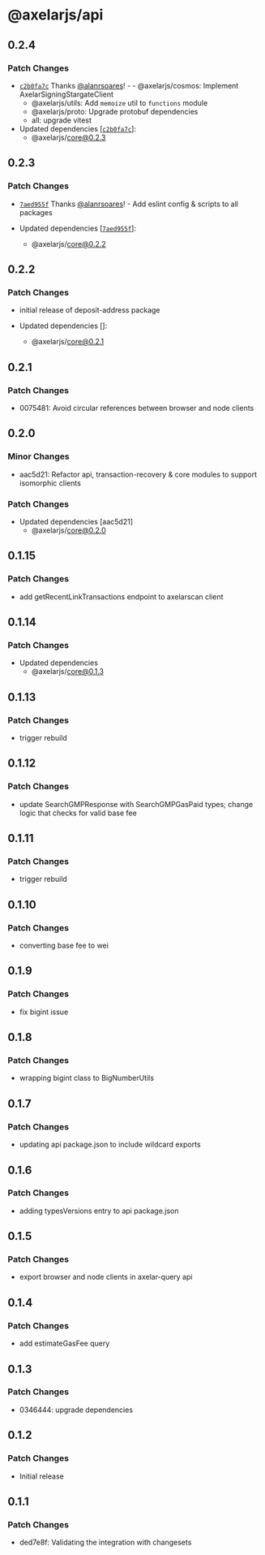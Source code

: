 # @axelarjs/api

## 0.2.4

### Patch Changes

- [`c2b0fa7c`](https://github.com/axelarnetwork/axelarjs/commit/c2b0fa7c3920102a30e3e6d205e5574586c47d98) Thanks [@alanrsoares](https://github.com/alanrsoares)! - - @axelarjs/cosmos: Implement AxelarSigningStargateClient
  - @axelarjs/utils: Add `memoize` util to `functions` module
  - @axelarjs/proto: Upgrade protobuf dependencies
  - all: upgrade vitest
- Updated dependencies [[`c2b0fa7c`](https://github.com/axelarnetwork/axelarjs/commit/c2b0fa7c3920102a30e3e6d205e5574586c47d98)]:
  - @axelarjs/core@0.2.3

## 0.2.3

### Patch Changes

- [`7aed955f`](https://github.com/axelarnetwork/axelarjs/commit/7aed955f4282d10df4e222a402b5701f9b874a88) Thanks [@alanrsoares](https://github.com/alanrsoares)! - Add eslint config & scripts to all packages

- Updated dependencies [[`7aed955f`](https://github.com/axelarnetwork/axelarjs/commit/7aed955f4282d10df4e222a402b5701f9b874a88)]:
  - @axelarjs/core@0.2.2

## 0.2.2

### Patch Changes

- initial release of deposit-address package

- Updated dependencies []:
  - @axelarjs/core@0.2.1

## 0.2.1

### Patch Changes

- 0075481: Avoid circular references between browser and node clients

## 0.2.0

### Minor Changes

- aac5d21: Refactor api, transaction-recovery & core modules to support isomorphic clients

### Patch Changes

- Updated dependencies [aac5d21]
  - @axelarjs/core@0.2.0

## 0.1.15

### Patch Changes

- add getRecentLinkTransactions endpoint to axelarscan client

## 0.1.14

### Patch Changes

- Updated dependencies
  - @axelarjs/core@0.1.3

## 0.1.13

### Patch Changes

- trigger rebuild

## 0.1.12

### Patch Changes

- update SearchGMPResponse with SearchGMPGasPaid types; change logic that checks for valid base fee

## 0.1.11

### Patch Changes

- trigger rebuild

## 0.1.10

### Patch Changes

- converting base fee to wei

## 0.1.9

### Patch Changes

- fix bigint issue

## 0.1.8

### Patch Changes

- wrapping bigint class to BigNumberUtils

## 0.1.7

### Patch Changes

- updating api package.json to include wildcard exports

## 0.1.6

### Patch Changes

- adding typesVersions entry to api package.json

## 0.1.5

### Patch Changes

- export browser and node clients in axelar-query api

## 0.1.4

### Patch Changes

- add estimateGasFee query

## 0.1.3

### Patch Changes

- 0346444: upgrade dependencies

## 0.1.2

### Patch Changes

- Initial release

## 0.1.1

### Patch Changes

- ded7e8f: Validating the integration with changesets
